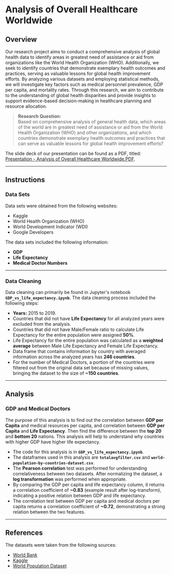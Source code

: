 # **Analysis of Overall Healthcare Worldwide**

## **Overview**

Our research project aims to conduct a comprehensive analysis of global health data to identify areas in greatest need of assistance or aid from organizations like the World Health Organization (WHO). Additionally, we seek to identify countries that demonstrate exemplary health outcomes and practices, serving as valuable lessons for global health improvement efforts. By analyzing various datasets and employing statistical methods, we will investigate key factors such as medical personnel prevalence, GDP per capita, and mortality rates. Through this research, we aim to contribute to the understanding of global health disparities and provide insights to support evidence-based decision-making in healthcare planning and resource allocation.

> **Research Question:**  
> Based on comprehensive analysis of general health data, which areas of the world are in greatest need of assistance or aid from the World Health Organization (WHO) and other organizations, and which countries demonstrate exemplary health outcomes and practices that can serve as valuable lessons for global health improvement efforts?

The slide deck of our presentation can be found as a PDF, titled: [Presentation - Analysis of Overall Healthcare Worldwide.PDF](https://github.com/rahuldhakar-tech/Health-Data-Analysiss/blob/main/Presentation%20-%20%20Healthcare.pdf).


---

## **Instructions**

### **Data Sets**

Data sets were obtained from the following websites:  
- Kaggle  
- World Health Organization (WHO)  
- World Development Indicator (WDI)  
- Google Developers

The data sets included the following information:  
- **GDP**  
- **Life Expectancy**  
- **Medical Doctor Numbers**

---

### **Data Cleaning**

Data cleaning can primarily be found in Jupyter's notebook **`GDP_vs_life_expectancy.ipynb`**. The data cleaning process included the following steps:

- **Years:** 2015 to 2019.  
- Countries that did not have **Life Expectancy** for all analyzed years were excluded from the analysis.  
- Countries that did not have Male/Female ratio to calculate Life Expectancy for the entire population were assigned **50%**.  
- Life Expectancy for the entire population was calculated as a **weighted average** between Male Life Expectancy and Female Life Expectancy.  
- Data frame that contains information by country with averaged information across the analyzed years has **246 countries**.  
- For the number of Medical Doctors, a portion of the countries were filtered out from the original data set because of missing values, bringing the dataset to the size of **~150 countries**.

---

## **Analysis**

### **GDP and Medical Doctors**

The purpose of this analysis is to find out the correlation between **GDP per Capita** and medical resources per capita, and correlation between **GDP per Capita** and **Life Expectancy**. Then find the difference between the **top 20** and **bottom 20** nations. This analysis will help to understand why countries with higher GDP have higher life expectancy.

- The code for this analysis is in **`GDP_vs_life_expectancy.ipynb`**.  
- The dataframes used in this analysis are **`totalavgfilter.csv`** and **`world-population-by-countries-dataset.csv`**.  
- The **Pearson correlation** test was performed for understanding correlativeness between two datasets. After normalizing the dataset, a **log transformation** was performed when appropriate.  
- By comparing the GDP per capita and life expectancy column, it returns a correlation coefficient of **~0.83** (example result after log-transform), indicating a positive relation between GDP and life expectancy.  
- The correlation test between GDP per capita and medical doctors per capita returns a correlation coefficient of **~0.72**, demonstrating a strong relation between the two features.

---

## **References**

The datasets were taken from the following sources:  
- [World Bank](https://data.worldbank.org/indicator/SP.DYN.AMRT.FE)  
- [Kaggle](https://www.kaggle.com/datasets/paultimothymooney/latitude-and-longitude-for-every-country-and-state)  
- [World Population Dataset](https://www.kaggle.com/datasets/kiranshahi/life-expectancy-dataset?datasetId=1980580&sortBy=dateRun&tab=profile)
